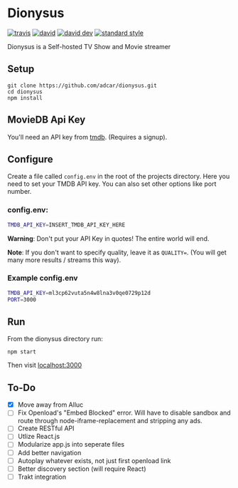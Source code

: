 # Dionysus
[![travis][travis-img]][travis-url] [![david][david-img]][david-url] [![david dev][david-dev-img]][david-dev-url] [![standard style][standard-img]][standard-url]


[david-img]: https://img.shields.io/david/adcar/dionysus.svg?style=flat-square
[david-url]: https://david-dm.org/adcar/dionysus

[david-dev-img]: https://img.shields.io/david/dev/adcar/dionysus.svg?style=flat-square
[david-dev-url]: https://david-dm.org/adcar/dionysus?type=dev

[travis-img]: https://img.shields.io/travis/adcar/dionysus.svg?style=flat-square
[travis-url]: https://travis-ci.org/adcar/dionysus/

[standard-img]: https://img.shields.io/badge/code%20style-standard-brightgreen.svg?style=flat-square
[standard-url]: https://standardjs.com

Dionysus is a Self-hosted TV Show and Movie streamer

## Setup
```
git clone https://github.com/adcar/dionysus.git
cd dionysus
npm install
```
## MovieDB Api Key
You'll need an API key from [tmdb](https://www.themoviedb.org/account/signup). (Requires a signup).

## Configure
Create a file called `config.env` in the root of the projects directory. Here you need to set your TMDB API key. You can also set other options like port number.
### config.env:
```bash
TMDB_API_KEY=INSERT_TMDB_API_KEY_HERE
```
__Warning__: Don't put your API Key in quotes! The entire world will end.

__Note__:  If you don't want to specify quality, leave it as `QUALITY=`. (You will get many more results / streams this way).
### Example config.env
```bash
TMDB_API_KEY=ml3cp62vuta5n4w8lna3v0qe0729p12d
PORT=3000
```
## Run
From the dionysus directory run:
```
npm start
```

Then visit [localhost:3000](http://localhost:3000)

## To-Do
- [x] Move away from Alluc
- [ ] Fix Openload's "Embed Blocked" error. Will have to disable sandbox and route through node-iframe-replacement and stripping any ads.
- [ ] Create RESTful API
- [ ] Utlize React.js
- [ ] Modularize app.js into seperate files
- [ ] Add better navigation
- [ ] Autoplay whatever exists, not just first openload link
- [ ] Better discovery section (will require React)
- [ ] Trakt integration
